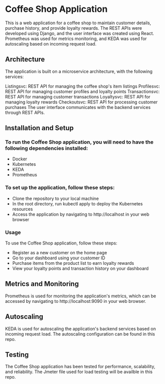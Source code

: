 # Coffee Shop Application
This is a web application for a coffee shop to maintain customer details, purchase history, and provide loyalty rewards. The REST APIs were developed using Django, and the user interface was created using React. Prometheus was used for metrics monitoring, and KEDA was used for autoscaling based on incoming request load.

## Architecture
The application is built on a microservice architecture, with the following services:

Listingsvc: REST API for managing the coffee shop's item listings
Profilesvc: REST API for managing customer profiles and loyalty points
Transactionsvc: REST API for managing customer transactions
Loyaltysvc: REST API for managing loyalty rewards
Checkoutsvc: REST API for processing customer purchases
The user interface communicates with the backend services through REST APIs.

## Installation and Setup
### To run the Coffee Shop application, you will need to have the following dependencies installed:
- Docker
- Kubernetes
- KEDA
- Prometheus
### To set up the application, follow these steps:

- Clone the repository to your local machine
- In the root directory, run kubectl apply to deploy the Kubernetes resources
- Access the application by navigating to http://localhost in your web browser

### Usage
To use the Coffee Shop application, follow these steps:

- Register as a new customer on the home page
- Go to your dashboard using your customer ID
- Purchase items from the product list to earn loyalty rewards
- View your loyalty points and transaction history on your dashboard

## Metrics and Monitoring
Prometheus is used for monitoring the application's metrics, which can be accessed by navigating to http://localhost:9090 in your web browser.

## Autoscaling
KEDA is used for autoscaling the application's backend services based on incoming request load. The autoscaling configuration can be found in this repo.

## Testing
The Coffee Shop application has been tested for performance, scalability, and reliability. The Jmeter file used for load testing will be availble in this repo.
